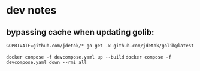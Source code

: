 # dev notes

## bypassing cache when updating golib: 
`GOPRIVATE=github.com/jdetok/* go get -x github.com/jdetok/golib@latest`

`docker compose -f devcompose.yaml up --build`
`docker compose -f devcompose.yaml down --rmi all`